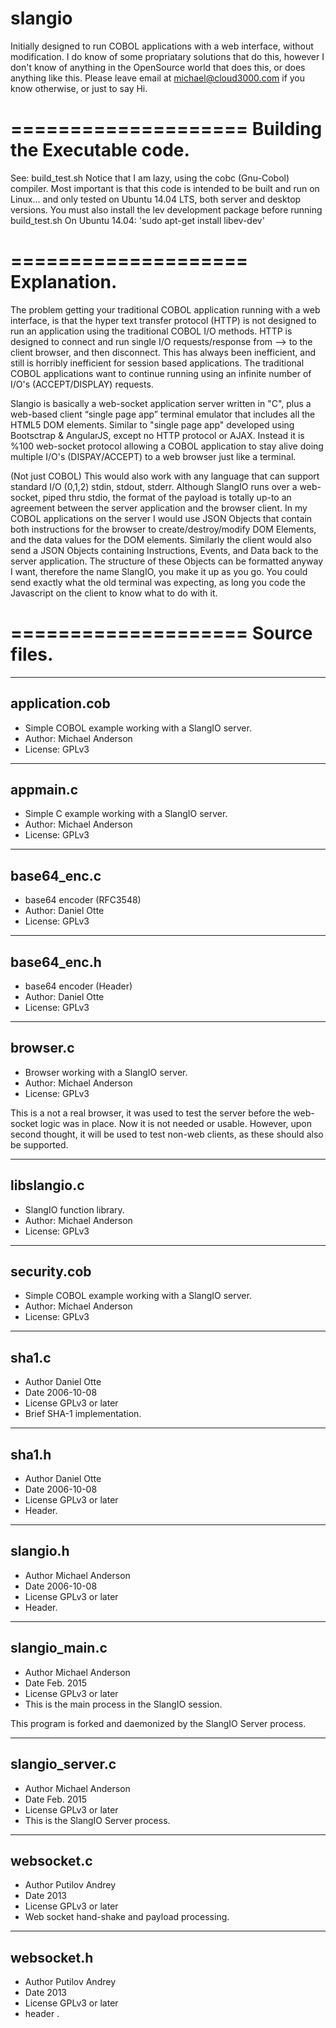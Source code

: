 # slangio
Initially designed to run COBOL applications with a web interface, without modification. I do know of some propriatary solutions that do this, however I don't know of anything in the OpenSource world that does this, or does anything like this. 
Please leave email at michael@cloud3000.com if you know otherwise, or just to say Hi.

====================
Building the Executable code.
====================
See: build_test.sh
Notice that I am lazy, using the cobc (Gnu-Cobol) compiler.
Most important is that this code is intended to be built and run on Linux... and only tested on Ubuntu 14.04 LTS, both server and desktop versions.
You must also install the lev development package before running build_test.sh
On Ubuntu 14.04: 'sudo apt-get install libev-dev'

====================
  Explanation.
====================
The problem getting your traditional COBOL application running with a web interface, is that the hyper text transfer protocol (HTTP) is not designed to run an application using the traditional COBOL I/O methods. HTTP is designed to connect and run single I/O requests/response from --> to the client browser, and then disconnect. This has always been inefficient, and still is horribly inefficient for session based applications.  The traditional COBOL applications want to continue running using an infinite number of I/O's (ACCEPT/DISPLAY) requests. 

Slangio is basically a web-socket application server written in "C", plus a web-based client “single page app” terminal emulator that includes all the HTML5 DOM elements. Similar to "single page app" developed using Bootsctrap & AngularJS, except no HTTP protocol or AJAX. Instead it is %100 web-socket protocol allowing a COBOL application to stay alive doing multiple I/O's (DISPAY/ACCEPT) to a web browser just like a terminal. 

(Not just COBOL) This would also work with any language that can support standard I/O (0,1,2) stdin, stdout, stderr. Although SlangIO runs over a web-socket, piped thru stdio, the format of the payload is totally up-to an agreement between the server application and the browser client. In my COBOL applications on the server I would use JSON Objects that contain both instructions for the browser to create/destroy/modify DOM Elements, and the data values for the DOM elements. Similarly the client would also send a JSON Objects containing Instructions, Events, and Data back to the server application. The structure of these Objects can be formatted anyway I want, therefore the name SlangIO, you make it up as you go. You could send exactly what the old terminal was expecting, as long you code the Javascript on the client to know what to do with it.

====================
  Source files.
====================
---------------
application.cob
---------------
 * Simple COBOL example working with a SlangIO server.
 * Author: Michael Anderson
 * License: GPLv3

---------------
appmain.c
---------------
 * Simple C example working with a SlangIO server.
 * Author: Michael Anderson
 * License: GPLv3
 
---------------
base64_enc.c
---------------
 * base64 encoder (RFC3548)
 * Author: Daniel Otte
 * License: GPLv3
 
---------------
base64_enc.h
---------------
 * base64 encoder (Header)
 * Author: Daniel Otte
 * License: GPLv3

---------------
browser.c
---------------
 * Browser working with a SlangIO server.
 * Author: Michael Anderson
 * License: GPLv3

This is a not a real browser, it was used to test the server before the web-socket logic was in place. Now it is not needed or usable. However, upon second thought, it will be used to test non-web clients, as these should also be supported.

---------------
libslangio.c
---------------
 * SlangIO function library.
 * Author: Michael Anderson
 * License: GPLv3

---------------
security.cob
---------------
 * Simple COBOL example working with a SlangIO server.
 * Author: Michael Anderson
 * License: GPLv3

---------------
sha1.c
---------------
 * Author	Daniel Otte
 * Date	2006-10-08
 * License GPLv3 or later
 * Brief SHA-1 implementation.

---------------
sha1.h
---------------
 * Author	Daniel Otte
 * Date	2006-10-08
 * License GPLv3 or later
 * Header.

---------------
slangio.h
---------------
 * Author	Michael Anderson
 * Date	2006-10-08
 * License GPLv3 or later
 * Header.

---------------
slangio_main.c
---------------
 * Author	Michael Anderson
 * Date	Feb. 2015
 * License GPLv3 or later
 * This is the main process in the SlangIO session.

This program is forked and daemonized by the SlangIO Server process.

---------------
slangio_server.c
---------------
 * Author	Michael Anderson
 * Date	Feb. 2015
 * License GPLv3 or later
 * This is the SlangIO Server process.

---------------
websocket.c
---------------
 * Author	Putilov Andrey
 * Date	2013
 * License GPLv3 or later
 * Web socket hand-shake and payload processing.

---------------
websocket.h
---------------
 * Author	Putilov Andrey
 * Date	2013
 * License GPLv3 or later
 * header .

